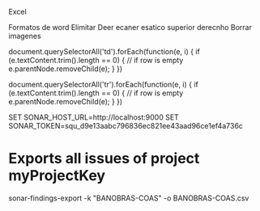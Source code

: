 
Excel


Formatos de word
Elimitar Deer ecaner esatico superior derecnho
Borrar imagenes




document.querySelectorAll('td').forEach(function(e, i) {
    if (e.textContent.trim().length == 0) { // if row is empty
        e.parentNode.removeChild(e);
    }
})


document.querySelectorAll('tr').forEach(function(e, i) {
    if (e.textContent.trim().length == 0) { // if row is empty
        e.parentNode.removeChild(e);
    }
})




SET SONAR_HOST_URL=http://localhost:9000
SET SONAR_TOKEN=squ_d9e13aabc796836ec821ee43aad96ce1ef4a736c

# Exports all issues of project myProjectKey
sonar-findings-export -k "BANOBRAS-COAS" -o BANOBRAS-COAS.csv


